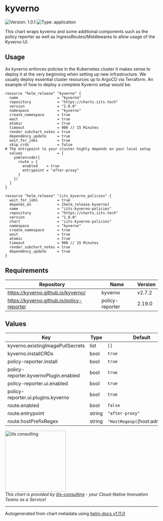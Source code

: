 # kyverno

![Version: 1.0.1](https://img.shields.io/badge/Version-1.0.1-informational?style=flat-square) ![Type: application](https://img.shields.io/badge/Type-application-informational?style=flat-square)

This chart wraps kyverno and some additional components such as the policy reporter as well as
IngressRoutes/Middlewares to allow usage of the Kyverno UI.

## Usage

As kyverno enforces policies in the Kubernetes cluster it makes sense to deploy it at the very
beginning when setting up new infrastructure. We usually deploy essential cluster resources up to
ArgoCD via Terraform. An example of how to deploy a complete Kyverno setup would be:

```
resource "helm_release" "kyverno" {
  name                  = "kyverno"
  repository            = "https://charts.iits.tech"
  version               = "1.0.0"
  namespace             = "kyverno"
  create_namespace      = true
  wait                  = true
  atomic                = true
  timeout               = 900 // 15 Minutes
  render_subchart_notes = true
  dependency_update     = true
  wait_for_jobs         = true
  skip_crds             = false
# The entrypoint to your cluster highly depends on your local setup
  values                = [
    yamlencode({
      route = {
        enabled    = true
        entrypoint = "after-proxy"
      }
    })
  ]
}

resource "helm_release" "iits_kyverno_policies" {
  wait_for_jobs         = true
  depends_on            = [helm_release.kyverno]
  name                  = "iits-kyverno-policies"
  repository            = "https://charts.iits.tech"
  version               = "1.0.0"
  chart                 = "iits-kyverno-policies"
  namespace             = "kyverno"
  create_namespace      = true
  wait                  = true
  atomic                = true
  timeout               = 900 // 15 Minutes
  render_subchart_notes = true
  dependency_update     = true
}
```

## Requirements

| Repository | Name | Version |
|------------|------|---------|
| https://kyverno.github.io/kyverno/ | kyverno | v2.7.2 |
| https://kyverno.github.io/policy-reporter | policy-reporter | 2.19.0 |

## Values

| Key | Type | Default | Description |
|-----|------|---------|-------------|
| kyverno.existingImagePullSecrets | list | `[]` |  |
| kyverno.installCRDs | bool | `true` |  |
| policy-reporter.install | bool | `true` |  |
| policy-reporter.kyvernoPlugin.enabled | bool | `true` |  |
| policy-reporter.ui.enabled | bool | `true` |  |
| policy-reporter.ui.plugins.kyverno | bool | `true` |  |
| route.enabled | bool | `false` |  |
| route.entrypoint | string | `"after-proxy"` |  |
| route.hostPrefixRegex | string | `"HostRegexp(`{host:admin.+}`)"` |  |

<img src="https://iits-consulting.de/wp-content/uploads/2021/08/iits-logo-2021-red-square-xl.png"
alt="iits consulting" id="logo" width="200" height="200">
<br>
*This chart is provided by [iits-consulting](https://iits-consulting.de/) - your Cloud-Native Innovation Teams as a Service!*

----------------------------------------------
Autogenerated from chart metadata using [helm-docs v1.11.0](https://github.com/norwoodj/helm-docs/releases/v1.11.0)
